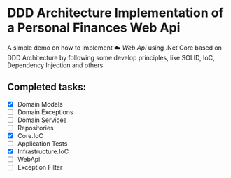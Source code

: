# DDD Architecture Implementation of a Personal Finances Web Api

A simple demo on how to implement :cloud: *Web Api* using .Net Core based on DDD Architecture by following some develop principles, like SOLID, IoC, Dependency Injection and others.

## Completed tasks:
- [x] Domain Models
- [ ] Domain Exceptions
- [ ] Domain Services
- [ ] Repositories
- [x] Core.IoC
- [ ] Application Tests
- [x] Infrastructure.IoC
- [ ] WebApi
- [ ] Exception Filter
